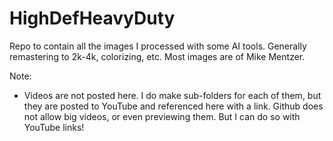 # HighDefHeavyDuty
Repo to contain all the images I processed with some AI tools. Generally remastering to 2k-4k, colorizing, etc. Most images are of Mike Mentzer.

Note:
* Videos are not posted here. I do make sub-folders for each of them, but they are posted to YouTube and referenced here with a link. Github does not allow big videos, or even previewing them. But I can do so with YouTube links!
